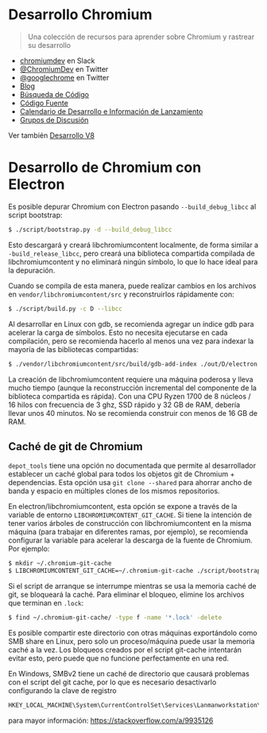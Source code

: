 # Desarrollo Chromium

> Una colección de recursos para aprender sobre Chromium y rastrear su desarrollo

- [chromiumdev](https://chromiumdev-slack.herokuapp.com) en Slack
- [@ChromiumDev](https://twitter.com/ChromiumDev) en Twitter
- [@googlechrome](https://twitter.com/googlechrome) en Twitter
- [Blog](https://blog.chromium.org)
- [Búsqueda de Código](https://cs.chromium.org/)
- [Código Fuente](https://cs.chromium.org/chromium/src/)
- [Calendario de Desarrollo e Información de Lanzamiento](https://www.chromium.org/developers/calendar)
- [Grupos de Discusión](http://www.chromium.org/developers/discussion-groups)

Ver también [Desarrollo V8](v8-development.md)

# Desarrollo de Chromium con Electron

Es posible depurar Chromium con Electron pasando `--build_debug_libcc` al script bootstrap:

```sh
$ ./script/bootstrap.py -d --build_debug_libcc
```

Esto descargará y creará libchromiumcontent localmente, de forma similar a `-build_release_libcc`, pero creará una biblioteca compartida compilada de libchromiumcontent y no eliminará ningún símbolo, lo que lo hace ideal para la depuración.

Cuando se compila de esta manera, puede realizar cambios en los archivos en `vendor/libchromiumcontent/src` y reconstruirlos rápidamente con:

```sh
$ ./script/build.py -c D --libcc
```

Al desarrollar en Linux con gdb, se recomienda agregar un índice gdb para acelerar la carga de símbolos. Esto no necesita ejecutarse en cada compilación, pero se recomienda hacerlo al menos una vez para indexar la mayoría de las bibliotecas compartidas:

```sh
$ ./vendor/libchromiumcontent/src/build/gdb-add-index ./out/D/electron
```

La creación de libchromiumcontent requiere una máquina poderosa y lleva mucho tiempo (aunque la reconstrucción incremental del componente de la biblioteca compartida es rápida). Con una CPU Ryzen 1700 de 8 núcleos / 16 hilos con frecuencia de 3 ghz, SSD rápido y 32 GB de RAM, debería llevar unos 40 minutos. No se recomienda construir con menos de 16 GB de RAM.

## Caché de git de Chromium

`depot_tools` tiene una opción no documentada que permite al desarrollador establecer un caché global para todos los objetos git de Chromium + dependencias. Esta opción usa `git clone --shared` para ahorrar ancho de banda y espacio en múltiples clones de los mismos repositorios.

En electron/libchromiumcontent, esta opción se expone a través de la variable de entorno `LIBCHROMIUMCONTENT_GIT_CACHE`. Si tiene la intención de tener varios árboles de construcción con libchromiumcontent en la misma máquina (para trabajar en diferentes ramas, por ejemplo), se recomienda configurar la variable para acelerar la descarga de la fuente de Chromium. Por ejemplo:

```sh
$ mkdir ~/.chromium-git-cache
$ LIBCHROMIUMCONTENT_GIT_CACHE=~/.chromium-git-cache ./script/bootstrap.py -d --build_debug_libcc
```

Si el script de arranque se interrumpe mientras se usa la memoria caché de git, se bloqueará la caché. Para eliminar el bloqueo, elimine los archivos que terminan en `.lock`:

```sh
$ find ~/.chromium-git-cache/ -type f -name '*.lock' -delete
```

Es posible compartir este directorio con otras máquinas exportándolo como SMB share en Linux, pero solo un proceso/máquina puede usar la memoria caché a la vez. Los bloqueos creados por el script git-cache intentarán evitar esto, pero puede que no funcione perfectamente en una red.

En Windows, SMBv2 tiene un caché de directorio que causará problemas con el script del git cache, por lo que es necesario desactivarlo configurando la clave de registro

```sh
HKEY_LOCAL_MACHINE\System\CurrentControlSet\Services\Lanmanworkstation\Parameters\DirectoryCacheLifetime
```

para mayor información: https://stackoverflow.com/a/9935126